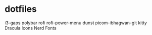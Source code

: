 # dotfiles
i3-gaps polybar rofi rofi-power-menu  dunst picom-ibhagwan-git kitty Dracula Icons  Nerd Fonts
